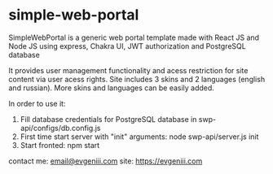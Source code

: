 # simple-web-portal
SimpleWebPortal is a generic web portal template made with React JS and Node JS using express, Chakra UI, JWT authorization and PostgreSQL database

It provides user management functionality and acess restriction for site content via user acess rights.
Site includes 3 skins and 2 languages (english and russian). More skins and languages can be easily added.

In order to use it:
1. Fill database credentials for PostgreSQL database in swp-api/configs/db.config.js
2. First time start server with "init" arguments: node swp-api/server.js init
3. Start fronted: npm start

contact me: email@evgeniii.com
site: https://evgeniii.com